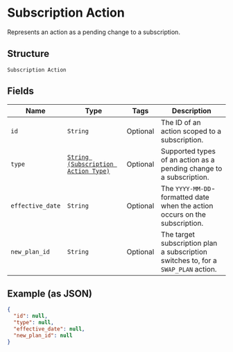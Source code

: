 
# Subscription Action

Represents an action as a pending change to a subscription.

## Structure

`Subscription Action`

## Fields

| Name | Type | Tags | Description |
|  --- | --- | --- | --- |
| `id` | `String` | Optional | The ID of an action scoped to a subscription. |
| `type` | [`String (Subscription Action Type)`](../../doc/models/subscription-action-type.md) | Optional | Supported types of an action as a pending change to a subscription. |
| `effective_date` | `String` | Optional | The `YYYY-MM-DD`-formatted date when the action occurs on the subscription. |
| `new_plan_id` | `String` | Optional | The target subscription plan a subscription switches to, for a `SWAP_PLAN` action. |

## Example (as JSON)

```json
{
  "id": null,
  "type": null,
  "effective_date": null,
  "new_plan_id": null
}
```

